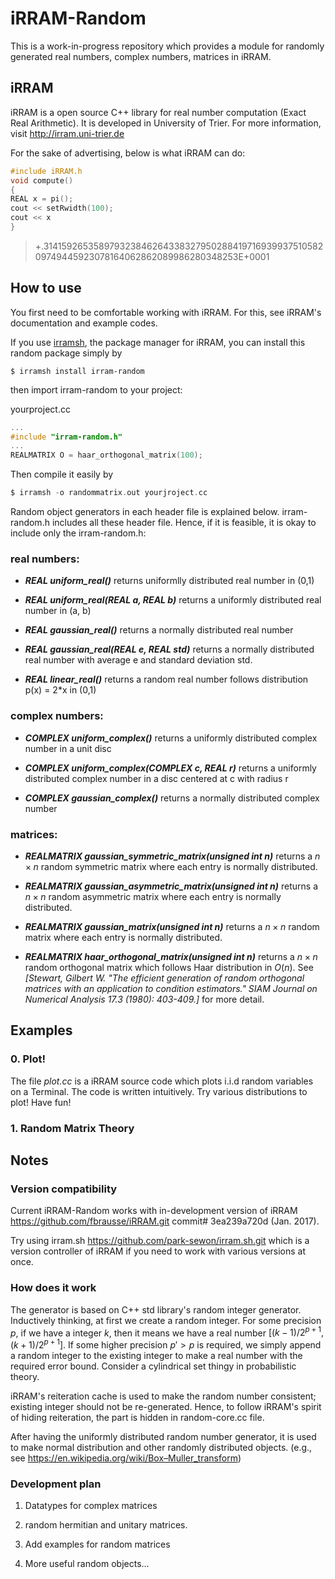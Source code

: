 # iRRAM-Random
This is a work-in-progress repository which provides a module for randomly generated real numbers, complex numbers, matrices in iRRAM.

## iRRAM
iRRAM is a open source C++ library for real number computation (Exact Real Arithmetic). It is developed in University of Trier. For more information, visit http://irram.uni-trier.de

For the sake of advertising, below is what iRRAM can do:
```C
#include iRRAM.h
void compute()
{
REAL x = pi(); 
cout << setRwidth(100);
cout << x
}
```
>+.31415926535897932384626433832795028841971693993751058209749445923078164062862089986280348253E+0001

## How to use
You first need to be comfortable working with iRRAM. For this, see iRRAM's documentation and example codes.

If you use [irramsh](https://github.com/park-sewon/irram.sh), 
the package manager for iRRAM, 
you can install this random package simply by

```commandline
$ irramsh install irram-random
```
then import irram-random to your project:

yourproject.cc
```C
...
#include "irram-random.h"
...
REALMATRIX O = haar_orthogonal_matrix(100);
```
Then compile it easily by 
```C
$ irramsh -o randommatrix.out yourjroject.cc
```

Random object generators in each header file is explained below.
irram-random.h includes all these header file. Hence, if it is feasible, it is okay to include only the 
irram-random.h:

### real numbers:

* ___REAL uniform_real()___ returns uniformlly distributed real number in (0,1)

* ___REAL uniform_real(REAL a, REAL b)___ returns a uniformly distributed real number in (a, b)

* ___REAL gaussian_real()___ returns a normally distributed real number

* ___REAL gaussian_real(REAL e, REAL std)___ returns a normally distributed real number with average e and standard deviation std.

* ___REAL linear_real()___ returns a random real number follows distribution p(x) = 2*x in (0,1)

### complex numbers:

* ___COMPLEX uniform_complex()___ returns a uniformly distributed complex number in a unit disc

* ___COMPLEX uniform_complex(COMPLEX c, REAL r)___ returns a uniformly distributed complex number in a disc centered at c with radius r

* ___COMPLEX gaussian_complex()___ returns a normally distributed complex number

### matrices:

* ___REALMATRIX gaussian_symmetric_matrix(unsigned int n)___ returns a $n \times n$ random symmetric matrix where each entry is normally distributed.

* ___REALMATRIX gaussian_asymmetric_matrix(unsigned int n)___ returns a $n \times n$ random asymmetric matrix where each entry is normally distributed.

* ___REALMATRIX gaussian_matrix(unsigned int n)___ returns a $n \times n$ random matrix where each entry is normally distributed.

* ___REALMATRIX haar_orthogonal_matrix(unsigned int n)___ returns a $n \times n$ random orthogonal matrix which follows Haar distribution in $O(n)$. See _[Stewart, Gilbert W. "The efficient generation of random orthogonal matrices with an application to condition estimators." SIAM Journal on Numerical Analysis 17.3 (1980): 403-409.]_ for more detail.


## Examples

### 0. Plot!
The file _plot.cc_ is a iRRAM source code which plots i.i.d random variables on a Terminal. The code is written intuitively. Try various distributions to plot! Have fun!

### 1. Random Matrix Theory

## Notes

### Version compatibility
Current iRRAM-Random works with in-development version of iRRAM https://github.com/fbrausse/iRRAM.git commit# 3ea239a720d (Jan. 2017).

Try using irram.sh https://github.com/park-sewon/irram.sh.git which is a version controller of iRRAM if you need to work with various versions at once.

### How does it work
The generator is based on C++ std library's random integer generator. Inductively thinking, at first  we create a random integer. For some precision $p$, if we have a integer $k$, then it means we have a real number $[(k-1)/2^{p+1}, (k+1)/2^{p+1}]$. If some higher precision $p'>p$ is required, we simply append a random integer to the existing integer to make a real number with the required error bound. Consider a cylindrical set thingy in probabilistic theory.

iRRAM's reiteration cache is used to make the random number consistent; existing integer should not be re-generated. Hence, to follow iRRAM's spirit of hiding reiteration, the part is hidden in random-core.cc file.

After having the uniformly distributed random number generator, it is used to make normal distribution and other randomly distributed objects. (e.g., see https://en.wikipedia.org/wiki/Box–Muller_transform)
 

### Development plan

1. Datatypes for complex matrices 

1. random hermitian and unitary matrices.

1. Add examples for random matrices

1. More useful random objects...
